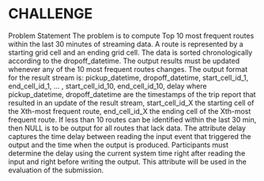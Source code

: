 # CHALLENGE
Problem Statement
The problem is to compute Top 10 most frequent routes within the last 30 minutes of streaming data. A route is represented by a starting grid cell and an ending grid cell. The data is sorted chronologically according to the dropoff_datetime. The output results must be updated whenever any of the 10 most frequent routes changes. The output format for the result stream is:
pickup_datetime, dropoff_datetime, start_cell_id_1, end_cell_id_1, ... , start_cell_id_10, end_cell_id_10, delay
where pickup_datetime, dropoff_datetime are the timestamps of the trip report that resulted in an update of the result stream, start_cell_id_X the starting cell of the Xth-most frequent route, end_cell_id_X the ending cell of the Xth-most frequent route. If less than 10 routes can be identified within the last 30 min, then NULL is to be output for all routes that lack data.
The attribute delay captures the time delay between reading the input event that triggered the output and the time when the output is produced. Participants must determine the delay using the current system time right after reading the input and right before writing the output. This attribute will be used in the evaluation of the submission.
